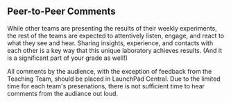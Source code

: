 ## Peer-to-Peer Comments

While other teams are presenting the results of their weekly experiments, the rest of the teams are expected to attentively listen, engage, and react to what they see and hear. Sharing insights, experience, and contacts with each other is a key way that this unique laboratory achieves results. (And it is a significant part of your grade as well!)

All comments by the audience, with the exception of feedback from the Teaching Team, should be placed in LaunchPad Central. Due to the limited time for each team's presenations, there is not sufficient time to hear comments from the audiance out loud.
